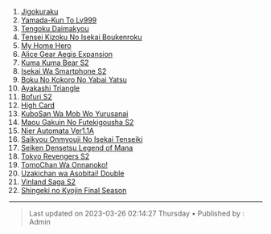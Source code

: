 <!-- Ini merupakan format bawaan khusus website kuhaku.id, mengubah format mungkin tidak dapat ditampilkan dengan baik pada website. -->

<!-- List anime -->
1. [Jigokuraku](https://db.shirozone.workers.dev/0:/[1080P]%20ANIME%20ONGOING/[kuhaku.id]%20Jigokuraku/ "Jigokuraku")
25. [Yamada-Kun To Lv999](https://db.shirozone.workers.dev/0:/[1080P]%20ANIME%20ONGOING/[kuhaku.id]%20Yamada-Kun%20To%20Lv999%20No%20Koi%20Wo%20Suru/ "Yamada-Kun To Lv999")
17. [Tengoku Daimakyou](https://db.shirozone.workers.dev/0:/[1080P]%20ANIME%20ONGOING/[kuhaku.id]%20Tengoku%20Daimakyou/ "Tengoku Daimakyou")
17. [Tensei Kizoku No Isekai Boukenroku](https://db.shirozone.workers.dev/0:/[1080P]%20ANIME%20ONGOING/[kuhaku.id]%20Tensei%20Kizoku%20No%20Isekai%20Boukenroku/ "Tensei Kizoku No Isekai Boukenroku")
17. [My Home Hero](https://db.shirozone.workers.dev/0:/[1080P]%20ANIME%20ONGOING/[kuhaku.id]%20My%20Home%20Hero/ "My Home Hero")
17. [Alice Gear Aegis Expansion](https://db.shirozone.workers.dev/0:/[1080P]%20ANIME%20ONGOING/[kuhaku.id]%20Alice%20Gear%20Aegis%20Expansion/ "Alice Gear Aegis Expansion")
17. [Kuma Kuma Bear S2](https://db.shirozone.workers.dev/0:/[1080P]%20ANIME%20ONGOING/[kuhaku.id]%20Kuma%20Kuma%20Bear%20S2/ "Kuma Kuma Bear S2")
17. [Isekai Wa Smartphone S2](https://db.shirozone.workers.dev/0:/[1080P]%20ANIME%20ONGOING/[kuhaku.id]%20Isekai%20Wa%20Smartphone/ "Isekai Wa Smartphone S2")
17. [Boku No Kokoro No Yabai Yatsu](https://db.shirozone.workers.dev/0:/[1080P]%20ANIME%20ONGOING/[kuhaku.id]%20Boku%20No%20Kokoro%20No%20Yabai%20Yatsu/ "Boku No Kokoro No Yabai Yatsu")
1. [Ayakashi Triangle](https://db.shirozone.workers.dev/0:/[1080P]%20ANIME%20ONGOING/[kuhaku.id]%20Ayakashi%20Triangle/ "Ayakashi Triangle")
3. [Bofuri S2](https://db.shirozone.workers.dev/0:/[1080P]%20ANIME%20ONGOING/[kuhaku.id]%20Bofuri%20S2/ "Bofuri S2")
7. [High Card](https://db.shirozone.workers.dev/0:/[1080P]%20ANIME%20ONGOING/[kuhaku.id]%20High%20Card/ "High Card")
9. [KuboSan Wa Mob Wo Yurusanai](https://db.shirozone.workers.dev/0:/[1080P]%20ANIME%20ONGOING/[kuhaku.id]%20Kubo-San%20Wa%20Mob%20Wo%20Yurusanai/ "KuboSan Wa Mob Wo Yurusanai")
11. [Maou Gakuin No Futekigousha S2](https://db.shirozone.workers.dev/0:/[1080P]%20ANIME%20ONGOING/[kuhaku.id]%20Maou%20Gakuin%20No%20Futekigousha%20S2/ "Maou Gakuin No Futekigousha S2")
12. [Nier Automata Ver1.1A](https://db.shirozone.workers.dev/0:/[1080P]%20ANIME%20ONGOING/[kuhaku.id]%20Nier%20Automata%20Ver1.1A/ "Nier Automata Ver1.1A")
15. [Saikyou Onmyouji No Isekai Tenseiki](https://db.shirozone.workers.dev/0:/[1080P]%20ANIME%20ONGOING/[kuhaku.id]%20Saikyou%20Onmyouji%20No%20Isekai%20Tenseiki/ "Saikyou Onmyouji No Isekai Tenseiki")
16. [Seiken Densetsu Legend of Mana](https://db.shirozone.workers.dev/0:/[1080P]%20ANIME%20ONGOING/[kuhaku.id]%20Seiken%20Densetsu%20Legend%20of%20Mana%20-%20The%20Teardrop%20Crystal/ "Seiken Densetsu Legend of Mana")
29. [Tokyo Revengers S2](https://db.shirozone.workers.dev/0:/[1080P]%20ANIME%20ONGOING/[kuhaku.id]%20Tokyo%20Revengers/ "Tokyo Revengers S2")
20. [TomoChan Wa Onnanoko!](https://db.shirozone.workers.dev/0:/[1080P]%20ANIME%20ONGOING/[kuhaku.id]%20Tomo-Chan%20Wa%20Onnanoko!/ "TomoChan Wa Onnanoko!")
23. [Uzakichan wa Asobitai! Double](https://db.shirozone.workers.dev/0:/[1080P]%20ANIME%20ONGOING/[kuhaku.id]%20Uzaki-chan%20wa%20Asobitai!%20Double/ "Uzakichan wa Asobitai! Double")
24. [Vinland Saga S2](https://db.shirozone.workers.dev/0:/[1080P]%20ANIME%20ONGOING/[kuhaku.id]%20Vinland%20Saga%20S2/ "Vinland Saga S2")
25. [Shingeki no Kyojin Final Season](https://db.shirozone.workers.dev/0:/[1080P]%20ANIME%20ONGOING/[kuhaku.id]%20Shingeki%20no%20Kyojin:%20The%20Final%20Season/Season%204/ "Shingeki no Kyojin Final Season")
<!-- Akhir dari List anime -->

------------

> Last updated on 2023-03-26 02:14:27 Thursday &bull;
> Published by : Admin

<!-- Gunakan website berikut untuk mengedit markdown dengan mudah :) -->
<!-- https://markdown-editor.github.io/ -->

